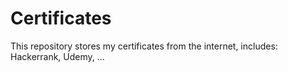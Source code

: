 # Certificates

This repository stores my certificates from the internet, includes: Hackerrank,
Udemy, ...
